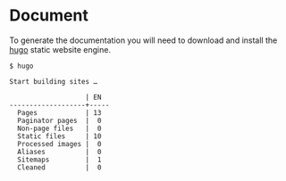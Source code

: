 # Document

To generate the documentation you will need to download and install the [hugo](https://gohugo.io/) static website engine.

```console
$ hugo 

Start building sites …

                   | EN
-------------------+-----
  Pages            | 13
  Paginator pages  |  0
  Non-page files   |  0
  Static files     | 10
  Processed images |  0
  Aliases          |  0
  Sitemaps         |  1
  Cleaned          |  0

```
